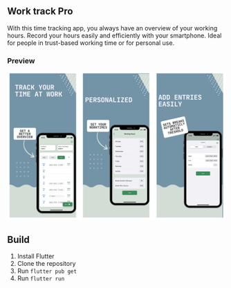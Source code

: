 ## Work track Pro


With this time tracking app, you always have an overview of your working hours. 
Record your hours easily and efficiently with your smartphone. Ideal for people in trust-based working time or for personal use. 

### Preview

![image](assets/images/all.png)


## Build

1. Install Flutter
2. Clone the repository
3. Run `flutter pub get`
4. Run `flutter run`

